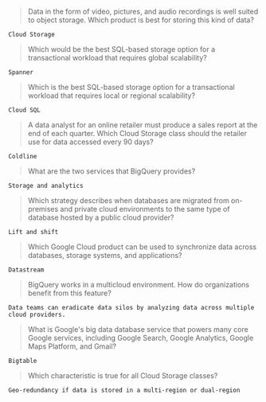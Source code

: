 >Data in the form of video, pictures, and audio recordings is well suited to object storage. Which product is best for storing this kind of data?
```
Cloud Storage
```

>Which would be the best SQL-based storage option for a transactional workload that requires global scalability?
```
Spanner
```

>Which is the best SQL-based storage option for a transactional workload that requires local or regional scalability?
```
Cloud SQL
```

>A data analyst for an online retailer must produce a sales report at the end of each quarter. Which Cloud Storage class should the retailer use for data accessed every 90 days?
```
Coldline
```

>What are the two services that BigQuery provides?
```
Storage and analytics
```

>Which strategy describes when databases are migrated from on-premises and private cloud environments to the same type of database hosted by a public cloud provider?
```
Lift and shift
```

>Which Google Cloud product can be used to synchronize data across databases, storage systems, and applications?
```
Datastream
```

>BigQuery works in a multicloud environment. How do organizations benefit from this feature?
```
Data teams can eradicate data silos by analyzing data across multiple cloud providers.
```

>What is Google's big data database service that powers many core Google services, including Google Search, Google Analytics, Google Maps Platform, and Gmail?
```
Bigtable
```

>Which characteristic is true for all Cloud Storage classes?
```
Geo-redundancy if data is stored in a multi-region or dual-region
```